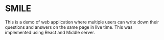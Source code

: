 # SMILE

This is a demo of web application where multiple users can write down their questions and answers on the same page in live time.
This was implemented using React and Middle server.
